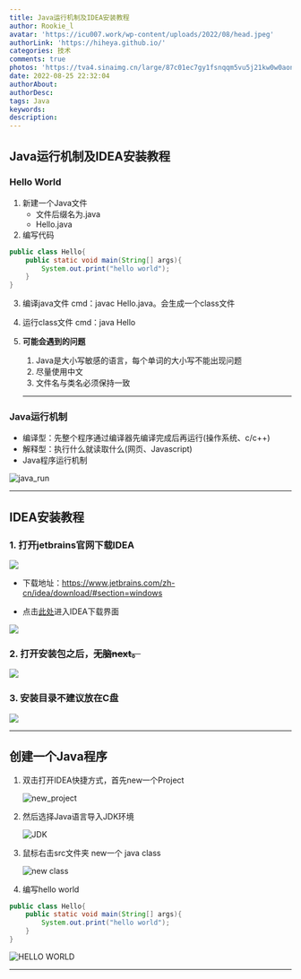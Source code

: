 ```yaml
---
title: Java运行机制及IDEA安装教程
author: Rookie_l
avatar: 'https://icu007.work/wp-content/uploads/2022/08/head.jpeg'
authorLink: 'https://hiheya.github.io/'
categories: 技术
comments: true
photos: 'https://tva4.sinaimg.cn/large/87c01ec7gy1fsnqqm5vu5j21kw0w0aon.jpg'
date: 2022-08-25 22:32:04
authorAbout:
authorDesc:
tags: Java
keywords:
description:
---
```


## Java运行机制及IDEA安装教程

### Hello World 

1. 新建一个Java文件
   - 文件后缀名为.java
   - Hello.java
2. 编写代码

```java	
public class Hello{
	public static void main(String[] args){
		System.out.print("hello world");
	}
}
```

3. 编译java文件  cmd：javac Hello.java。会生成一个class文件

4. 运行class文件 cmd：java Hello

5. **可能会遇到的问题**

   1. Java是大小写敏感的语言，每个单词的大小写不能出现问题
   2. 尽量使用中文
   3. 文件名与类名必须保持一致

   ---

### Java运行机制

   - 编译型：先整个程序通过编译器先编译完成后再运行(操作系统、c/c++)
   - 解释型：执行什么就读取什么(网页、Javascript)
   - Java程序运行机制

![java_run](https://img30.360buyimg.com/pop/jfs/t1/216026/11/15424/19299/62373668E88ab9271/8335afd2a83f0fc5.png)

---

## IDEA安装教程

### 1. 打开jetbrains官网下载IDEA

![](https://img30.360buyimg.com/pop/jfs/t1/120004/31/23287/83690/6237369aEfcaf86ee/1341013e53c23cf5.png)

- 下载地址：https://www.jetbrains.com/zh-cn/idea/download/#section=windows

- 点击[此处](https://www.jetbrains.com/zh-cn/idea/download/#section=windows)进入IDEA下载界面

![](https://img30.360buyimg.com/pop/jfs/t1/114487/39/23094/72904/623736b3E95bd557c/6e25a3fa36db191e.png)

### 2. 打开安装包之后，~~无脑next。~~

![](https://img30.360buyimg.com/pop/jfs/t1/198629/33/20709/45058/623736ceEd59fdd11/a717d392d82f8ad0.png)

### 3. **安装目录不建议放在C盘**

![](https://img30.360buyimg.com/pop/jfs/t1/217105/6/15162/49712/623736e8Ea3906364/843e0641342b9718.png)

---

## 创建一个Java程序

1. 双击打开IDEA快捷方式，首先new一个Project

   ![new_project](https://img30.360buyimg.com/pop/jfs/t1/121170/18/24773/77888/623737f3Ecdc108e4/ebb5390c0cf9950d.png)

   

2. 然后选择Java语言导入JDK环境

   ![JDK](https://img30.360buyimg.com/pop/jfs/t1/92215/16/24676/66704/62373815E42130a06/66f052194fdcc4b6.png)

3. 鼠标右击src文件夹 new一个 java class

   ![new class](https://img30.360buyimg.com/pop/jfs/t1/181017/16/22231/364250/6237383cEd4ba2e02/58d0e87d267ffbca.png)

4. 编写hello world

```java	
public class Hello{
	public static void main(String[] args){
		System.out.print("hello world");
	}
}
```

![HELLO WORLD](https://img30.360buyimg.com/pop/jfs/t1/179802/26/21860/77145/6237385dE25eb7d73/e0a4a0a96b8c321a.png)



> 

---

